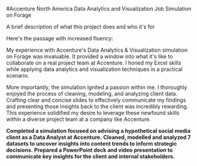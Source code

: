 
#Accenture North America Data Analytics and Visualization Job Simulation on Forage

A brief description of what this project does and who it's for

Here's the passage with increased fluency:

My experience with Accenture's Data Analytics & Visualization simulation on Forage was invaluable. It provided a window into what it's like to collaborate on a real project team at Accenture. I honed my Excel skills while applying data analytics and visualization techniques in a practical scenario.

More importantly, the simulation ignited a passion within me. I thoroughly enjoyed the process of cleaning, modeling, and analyzing client data.  Crafting clear and concise slides to effectively communicate my findings and presenting those insights back to the client was incredibly rewarding. This experience solidified my desire to leverage these newfound skills within a diverse project team at a company like Accenture.

 **Completed a simulation focused on advising a hypothetical social media client as a Data Analyst at Accenture.**
 **Cleaned, modelled and analyzed 7 datasets to uncover insights into content trends to inform strategic decisions.**
 **Prepared a PowerPoint deck and video
 presentation to communicate key insights for the client and internal stakeholders.**